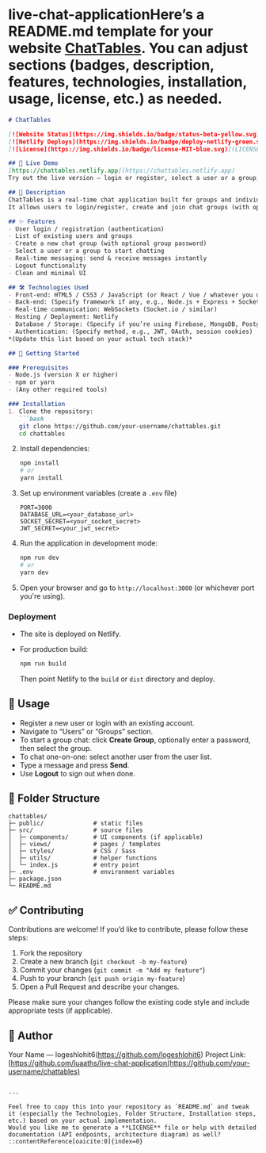 # live-chat-applicationHere’s a **README.md** template for your website **[ChatTables](https://chattables.netlify.app)**. You can adjust sections (badges, description, features, technologies, installation, usage, license, etc.) as needed.

````markdown
# ChatTables

[![Website Status](https://img.shields.io/badge/status-beta-yellow.svg)](https://chattables.netlify.app)  
[![Netlify Deploys](https://img.shields.io/badge/deploy-netlify-green.svg)](https://chattables.netlify.app)  
[![License](https://img.shields.io/badge/license-MIT-blue.svg)](LICENSE)

## 🔗 Live Demo  
[https://chattables.netlify.app](https://chattables.netlify.app)  
Try out the live version — login or register, select a user or a group, and start chatting.

## 📖 Description  
ChatTables is a real-time chat application built for groups and individual users.  
It allows users to login/register, create and join chat groups (with optional password protection), or chat one-on-one with another user. It’s designed for simplicity and speed, making it easy to get up and running for group discussions, team chats or personal messaging.

## ✨ Features  
- User login / registration (authentication)  
- List of existing users and groups  
- Create a new chat group (with optional group password)  
- Select a user or a group to start chatting  
- Real-time messaging: send & receive messages instantly  
- Logout functionality  
- Clean and minimal UI  

## 🛠 Technologies Used  
- Front-end: HTML5 / CSS3 / JavaScript (or React / Vue / whatever you used)  
- Back-end: (Specify framework if any, e.g., Node.js + Express + Socket.io)  
- Real-time communication: WebSockets (Socket.io / similar)  
- Hosting / Deployment: Netlify  
- Database / Storage: (Specify if you’re using Firebase, MongoDB, PostgreSQL, etc.)  
- Authentication: (Specify method, e.g., JWT, OAuth, session cookies)  
*(Update this list based on your actual tech stack)*

## 🚀 Getting Started  

### Prerequisites  
- Node.js (version X or higher)  
- npm or yarn  
- (Any other required tools)

### Installation  
1. Clone the repository:  
   ```bash
   git clone https://github.com/your-username/chattables.git
   cd chattables
````

2. Install dependencies:

   ```bash
   npm install
   # or
   yarn install
   ```
3. Set up environment variables (create a `.env` file)

   ```env
   PORT=3000
   DATABASE_URL=<your_database_url>
   SOCKET_SECRET=<your_socket_secret>
   JWT_SECRET=<your_jwt_secret>
   ```
4. Run the application in development mode:

   ```bash
   npm run dev
   # or
   yarn dev
   ```
5. Open your browser and go to `http://localhost:3000` (or whichever port you're using).

### Deployment

* The site is deployed on Netlify.
* For production build:

  ```bash
  npm run build
  ```

  Then point Netlify to the `build` or `dist` directory and deploy.

## 🧪 Usage

* Register a new user or login with an existing account.
* Navigate to “Users” or “Groups” section.
* To start a group chat: click **Create Group**, optionally enter a password, then select the group.
* To chat one-on-one: select another user from the user list.
* Type a message and press **Send**.
* Use **Logout** to sign out when done.

## 🧩 Folder Structure

```
chattables/
├─ public/              # static files
├─ src/                 # source files
│  ├─ components/       # UI components (if applicable)
│  ├─ views/            # pages / templates
│  ├─ styles/           # CSS / Sass
│  ├─ utils/            # helper functions
│  └─ index.js          # entry point
├─ .env                 # environment variables
├─ package.json
└─ README.md
```

## ✅ Contributing

Contributions are welcome! If you’d like to contribute, please follow these steps:

1. Fork the repository
2. Create a new branch (`git checkout -b my-feature`)
3. Commit your changes (`git commit -m "Add my feature"`)
4. Push to your branch (`git push origin my-feature`)
5. Open a Pull Request and describe your changes.

Please make sure your changes follow the existing code style and include appropriate tests (if applicable).


## 👤 Author

Your Name — logeshlohit6(https://github.com/logeshlohit6)
Project Link: [https://github.com/luaaths/live-chat-application(https://github.com/your-username/chattables)

```

---

Feel free to copy this into your repository as `README.md` and tweak it (especially the Technologies, Folder Structure, Installation steps, etc.) based on your actual implementation.  
Would you like me to generate a **LICENSE** file or help with detailed documentation (API endpoints, architecture diagram) as well?
::contentReference[oaicite:0]{index=0}
```
